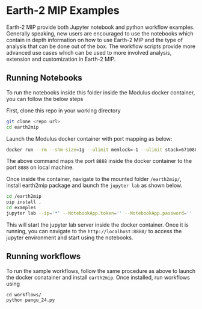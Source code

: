 # Earth-2 MIP Examples

Earth-2 MIP provide both Jupyter notebook and python workflow examples.
Generally speaking, new users are encouraged to use the notebooks which contain in depth information
on how to use Earth-2 MIP and the type of analysis that can be done out of the box.
The workflow scripts provide more advanced use cases which can be used to more involved analysis, extension and customization
in Earth-2 MIP.



## Running Notebooks

To run the notebooks inside this folder inside the Modulus docker container, you can follow the below steps

First, clone this repo in your working directory

```bash
git clone <repo url>
cd earth2mip
```

Launch the Modulus docker container with port mapping as below:

```bash
docker run --rm --shm-size=1g --ulimit memlock=-1 --ulimit stack=67108864 --runtime nvidia -p 8888:8888 -v ${PWD}:/earth2mip -it nvcr.io/nvidia/modulus/modulus:23.08
```

The above command maps the port `8888` inside the docker container to the port `8888` on local machine.

Once inside the container, navigate to the mounted folder `/earth2mip/`, install earth2mip package and launch the `jupyter lab` as shown below.

```bash
cd /earth2mip
pip install .
cd examples
jupyter lab --ip='*' --NotebookApp.token='' --NotebookApp.password=''
```

This will start the jupyter lab server inside the docker container. Once it is running, you can navigate to the `http://localhost:8888/` to access the jupyter environment and start using the notebooks.


## Running workflows

To run the sample workflows, follow the same procedure as above to launch the docker conatainer and install `earth2mip`. Once installed, run workflows using

```
cd workflows/
python pangu_24.py
```
